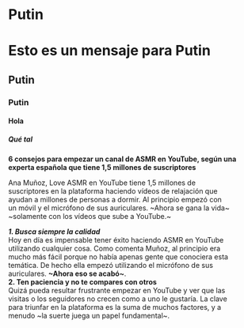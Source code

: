 # Putin

# Esto es un mensaje para Putin    
## Putin  
### Putin  
#### Hola  
##### Qué tal  

**6 consejos para empezar un canal de ASMR en YouTube, según una**  
**experta española que tiene 1,5 millones de suscriptores**  

Ana Muñoz, Love ASMR en YouTube tiene 1,5 millones de   
suscriptores en la plataforma haciendo vídeos de relajación que  
ayudan a millones de personas a dormir. Al principio empezó con  
un móvil y el micrófono de sus auriculares. ~Ahora se gana la vida~  
~solamente con los vídeos que sube a YouTube.~ 

**_1. Busca siempre la calidad_**  
Hoy en día es impensable tener éxito haciendo ASMR en YouTube  
utilizando cualquier cosa. Como comenta Muñoz, al principio era  
mucho más fácil porque no había apenas gente que conociera esta  
temática. De hecho ella empezó utilizando el micrófono de sus  
auriculares. **~Ahora eso se acabó~**.  
**2. Ten paciencia y no te compares con otros**  
Quizá pueda resultar frustrante empezar en YouTube y ver que las  
visitas o los seguidores no crecen como a uno le gustaría. La clave  
para triunfar en la plataforma es la suma de muchos factores, y a  
menudo ~la suerte juega un papel fundamental~.  


